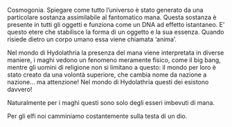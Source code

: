 Cosmogonia. Spiegare come tutto l’universo è stato generato da una particolare sostanza assimilabile al fantomatico mana. Questa sostanza è presente in tutti gli oggetti e funziona come un DNA ad effetto istantaneo. E’ questo etere che stabilisce la forma di un oggetto e la sua essenza. Quando risiede dietro un corpo umano essa viene chiamata ‘anima’.

Nel mondo di Hydolathria la presenza del mana viene interpretata in diverse maniere, i maghi vedono un fenomeno meramente fisico, come il big bang, mentre gli uomini di religione non si limitano a questo: il mondo per loro è stato creato da una volontà superiore, che cambia nome da nazione a nazione... ma attenzione! Nel mondo di Hydolathria questi dei esistono davvero!

Naturalmente per i maghi questi sono solo degli esseri imbevuti di mana.

Per gli elfi noi camminiamo costantemente sulla testa di un dio.